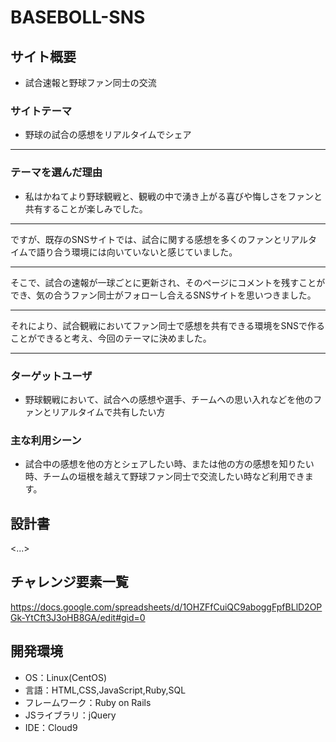 # BASEBOLL-SNS

## サイト概要
- 試合速報と野球ファン同士の交流

### サイトテーマ
- 野球の試合の感想をリアルタイムでシェア
*** 
### テーマを選んだ理由
- 私はかねてより野球観戦と、観戦の中で湧き上がる喜びや悔しさをファンと共有することが楽しみでした。
*** 
ですが、既存のSNSサイトでは、試合に関する感想を多くのファンとリアルタイムで語り合う環境には向いていないと感じていました。
*** 
そこで、試合の速報が一球ごとに更新され、そのページにコメントを残すことができ、気の合うファン同士がフォローし合えるSNSサイトを思いつきました。
***
それにより、試合観戦においてファン同士で感想を共有できる環境をSNSで作ることができると考え、今回のテーマに決めました。
*** 
### ターゲットユーザ
- 野球観戦において、試合への感想や選手、チームへの思い入れなどを他のファンとリアルタイムで共有したい方

### 主な利用シーン
- 試合中の感想を他の方とシェアしたい時、または他の方の感想を知りたい時、チームの垣根を越えて野球ファン同士で交流したい時など利用できます。

## 設計書
<...>

## チャレンジ要素一覧
https://docs.google.com/spreadsheets/d/1OHZFfCuiQC9aboggFpfBLlD2OPGk-YtCft3J3oHB8GA/edit#gid=0

## 開発環境
- OS：Linux(CentOS)
- 言語：HTML,CSS,JavaScript,Ruby,SQL
- フレームワーク：Ruby on Rails
- JSライブラリ：jQuery
- IDE：Cloud9
